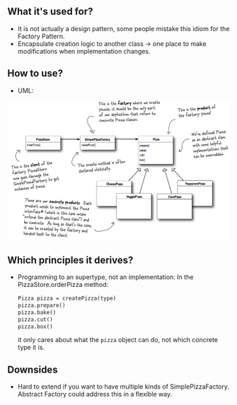 ## What it's used for?
- It is not actually a design pattern, some people mistake this idiom for the Factory Pattern.
- Encapsulate creation logic to another class -> one place to make modifications when implementation changes.

## How to use?
- UML:
<img src="./pics/simple-factory.png" />

## Which principles it derives?
- Programming to an supertype, not an implementation:
  In the PizzaStore.orderPizza method:
  ```
  Pizza pizza = createPizza(type)
  pizza.prepare()
  pizza.bake()
  pizza.cut()
  pizza.box()
  ```
  it only cares about what the `pizza` object can do, not which concrete type it is.

## Downsides
- Hard to extend if you want to have multiple kinds of SimplePizzaFactory. Abstract Factory could address this in a flexible way.
